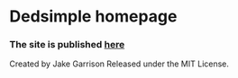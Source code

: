 
# Dedsimple homepage

### The site is published __[here](https://puppyai.github.io/puppyai/)__

Created by Jake Garrison
Released under the MIT License.
